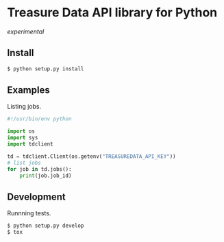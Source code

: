 # Treasure Data API library for Python

*experimental*

## Install

```sh
$ python setup.py install
```

## Examples

Listing jobs.

```python
#!/usr/bin/env python

import os
import sys
import tdclient

td = tdclient.Client(os.getenv("TREASUREDATA_API_KEY"))
# list jobs
for job in td.jobs():
    print(job.job_id)
```

## Development

Runnning tests.

```sh
$ python setup.py develop
$ tox
```
